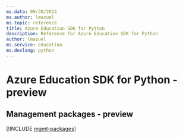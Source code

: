 ```yaml
---
ms.data: 09/30/2022
ms.author: lmazuel
ms.topic: reference
title: Azure Education SDK for Python
description: Reference for Azure Education SDK for Python
author: lmazuel
ms.service: education
ms.devlang: python
---
```

# Azure Education SDK for Python - preview

## Management packages - preview
[!INCLUDE [mgmt-packages](education-mgmt-index.md)]